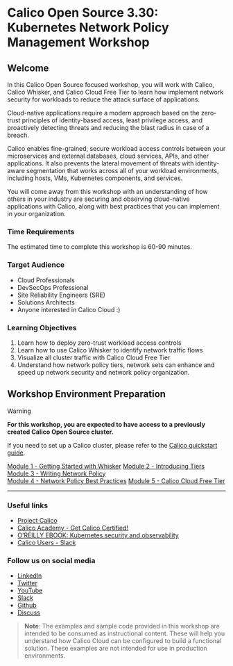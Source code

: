 # Calico Open Source 3.30: Kubernetes Network Policy Management Workshop

## Welcome

In this Calico Open Source focused workshop, you will work with Calico, Calico Whisker, and Calico Cloud Free Tier to learn how implement network security for workloads to reduce the attack surface of applications.  

Cloud-native applications require a modern approach based on the zero-trust principles of identity-based access, least privilege access, and proactively detecting threats and reducing the blast radius in case of a breach.

Calico enables fine-grained, secure workload access controls between your microservices and external databases, cloud services, APIs, and other applications. It also prevents the lateral movement of threats with identity-aware segmentation that works across all of your workload environments, including hosts, VMs, Kubernetes components, and services.

You will come away from this workshop with an understanding of how others in your industry are securing and observing cloud-native applications with Calico, along with best practices that you can implement in your organization.

### Time Requirements

The estimated time to complete this workshop is 60-90 minutes.

### Target Audience

- Cloud Professionals
- DevSecOps Professional
- Site Reliability Engineers (SRE)
- Solutions Architects
- Anyone interested in Calico Cloud :)

### Learning Objectives

1. Learn how to deploy zero-trust workload access controls
2. Learn how to use Calico Whisker to identify network traffic flows
3. Visualize all cluster traffic with Calico Cloud Free Tier
4. Understand how network policy tiers, network sets can enhance and speed up network security and network policy organization.

## Workshop Environment Preparation

> [!WARNING]
> **For this workshop, you are expected to have access to a previously created Calico Open Source cluster.**

If you need to set up a Calico cluster, please refer to the [Calico quickstart guide](https://docs.tigera.io/calico/latest/getting-started/kubernetes/quickstart).

[Module 1 - Getting Started with Whisker](../modules/module-1-getting-started-with-whisker.md) 
[Module 2 - Introducing Tiers](../modules/module-2-introducingtiers.md) 
[Module 3 - Writing Network Policy](../modules/module-3-writing-network-policy.md)  
[Module 4 - Network Policy Best Practices](../modules/module-4-network-policy-best-practices.md) 
[Module 5 - Calico Cloud Free Tier](../modules/module-5-calico-cloud-free-tier.md) 

---

### Useful links

- [Project Calico](https://www.tigera.io/project-calico/)
- [Calico Academy - Get Calico Certified!](https://academy.tigera.io/)
- [O’REILLY EBOOK: Kubernetes security and observability](https://www.tigera.io/lp/kubernetes-security-and-observability-ebook)
- [Calico Users - Slack](https://slack.projectcalico.org/)

### Follow us on social media

- [LinkedIn](https://www.linkedin.com/company/tigera/)
- [Twitter](https://twitter.com/tigeraio)
- [YouTube](https://www.youtube.com/channel/UC8uN3yhpeBeerGNwDiQbcgw/)
- [Slack](https://calicousers.slack.com/)
- [Github](https://github.com/tigera-solutions/)
- [Discuss](https://discuss.projectcalico.tigera.io/)

> **Note**: The examples and sample code provided in this workshop are intended to be consumed as instructional content. These will help you understand how Calico Cloud can be configured to build a functional solution. These examples are not intended for use in production environments.